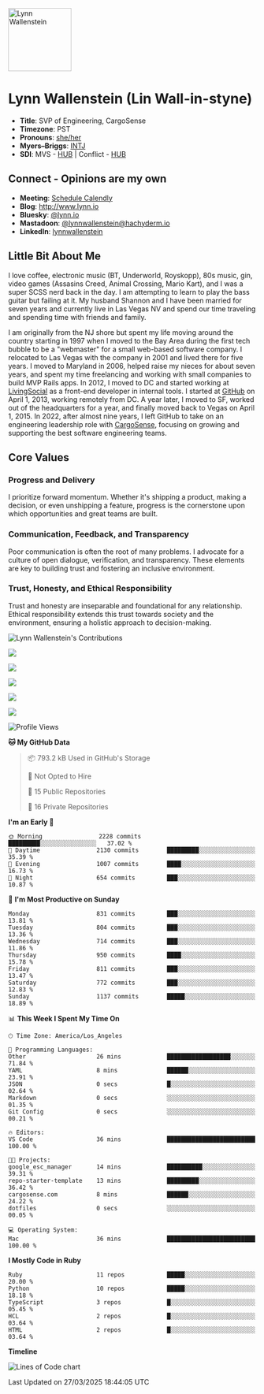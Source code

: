<img src="https://user-images.githubusercontent.com/2606/58603343-41cfc300-8245-11e9-9777-331a47ceb635.jpg" alt="Lynn Wallenstein" width="128px" align="center" />


# Lynn Wallenstein (Lin Wall-in-styne)

- **Title**: SVP of Engineering, CargoSense
- **Timezone**: PST
- **Pronouns**: [she/her](https://pronouns.org/she-her)
- **Myers–Briggs**: [INTJ](https://www.16personalities.com/intj-personality)
- **SDI**: MVS - [HUB](strength-deployment-inventory.pdf) | Conflict - [HUB](strength-deployment-inventory.pdf)

## Connect - Opinions are my own
- **Meeting**: [Schedule Calendly](https://calendly.com/lynnwallenstein)
- **Blog**: http://www.lynn.io
- **Bluesky**: [@lynn.io](https://bsky.app/profile/lynn.io)
- **Mastadoon**: [@lynnwallenstein@hachyderm.io](https://hachyderm.io/web/@lynnwallenstein)
- **LinkedIn**: [lynnwallenstein](https://www.linkedin.com/in/lynnwallenstein/) 


## Little Bit About Me

I love coffee, electronic music (BT, Underworld, Royskopp), 80s music, gin, video games (Assasins Creed, Animal Crossing, Mario Kart), and I was a super SCSS nerd back in the day. I am attempting to learn to play the bass guitar but failing at it. My husband Shannon and I have been married for seven years and currently live in Las Vegas NV and spend our time traveling and spending time with friends and family.

I am originally from the NJ shore but spent my life moving around the country starting in 1997 when I moved to the Bay Area during the first tech bubble to be a "webmaster" for a small web-based software company. I relocated to Las Vegas with the company in 2001 and lived there for five years. I moved to Maryland in 2006, helped raise my nieces for about seven years, and spent my time freelancing and working with small companies to build MVP Rails apps. In 2012, I moved to DC and started working at [LivingSocial](https://www.livingsocial.com/) as a front-end developer in internal tools. I started at [GitHub](https://www.github.com) on April 1, 2013, working remotely from DC. A year later, I moved to SF, worked out of the headquarters for a year, and finally moved back to Vegas on April 1, 2015. In 2022, after almost nine years, I left GitHub to take on an engineering leadership role with [CargoSense](http://www.cargosense.com), focusing on growing and supporting the best software engineering teams. 

## Core Values

### Progress and Delivery

I prioritize forward momentum. Whether it's shipping a product, making a decision, or even unshipping a feature, progress is the cornerstone upon which opportunities and great teams are built.

### Communication, Feedback, and Transparency

Poor communication is often the root of many problems. I advocate for a culture of open dialogue, verification, and transparency. These elements are key to building trust and fostering an inclusive environment.

### Trust, Honesty, and Ethical Responsibility

Trust and honesty are inseparable and foundational for any relationship. Ethical responsibility extends this trust towards society and the environment, ensuring a holistic approach to decision-making.

<img src="https://raw.githubusercontent.com/lynnwallenstein/lynnwallenstein/main/images/contributions.png" alt="Lynn Wallenstein's Contributions" />

![](http://github-profile-summary-cards.vercel.app/api/cards/profile-details?username=lynnwallenstein&theme=default)

![](http://github-profile-summary-cards.vercel.app/api/cards/repos-per-language?username=lynnwallenstein&theme=default)

![](http://github-profile-summary-cards.vercel.app/api/cards/most-commit-language?username=lynnwallenstein&theme=default)

![](http://github-profile-summary-cards.vercel.app/api/cards/stats?username=lynnwallenstein&theme=default)

![](http://github-profile-summary-cards.vercel.app/api/cards/productive-time?username=lynnwallenstein&theme=default&utcOffset=8)

<!--START_SECTION:waka-->
![Profile Views](http://img.shields.io/badge/Profile%20Views-0-blue)

**🐱 My GitHub Data** 

> 📦 793.2 kB Used in GitHub's Storage 
 > 
> 🚫 Not Opted to Hire
 > 
> 📜 15 Public Repositories 
 > 
> 🔑 16 Private Repositories 
 > 
**I'm an Early 🐤** 

```text
🌞 Morning                2228 commits        █████████░░░░░░░░░░░░░░░░   37.02 % 
🌆 Daytime                2130 commits        █████████░░░░░░░░░░░░░░░░   35.39 % 
🌃 Evening                1007 commits        ████░░░░░░░░░░░░░░░░░░░░░   16.73 % 
🌙 Night                  654 commits         ███░░░░░░░░░░░░░░░░░░░░░░   10.87 % 
```
📅 **I'm Most Productive on Sunday** 

```text
Monday                   831 commits         ███░░░░░░░░░░░░░░░░░░░░░░   13.81 % 
Tuesday                  804 commits         ███░░░░░░░░░░░░░░░░░░░░░░   13.36 % 
Wednesday                714 commits         ███░░░░░░░░░░░░░░░░░░░░░░   11.86 % 
Thursday                 950 commits         ████░░░░░░░░░░░░░░░░░░░░░   15.78 % 
Friday                   811 commits         ███░░░░░░░░░░░░░░░░░░░░░░   13.47 % 
Saturday                 772 commits         ███░░░░░░░░░░░░░░░░░░░░░░   12.83 % 
Sunday                   1137 commits        █████░░░░░░░░░░░░░░░░░░░░   18.89 % 
```


📊 **This Week I Spent My Time On** 

```text
🕑︎ Time Zone: America/Los_Angeles

💬 Programming Languages: 
Other                    26 mins             ██████████████████░░░░░░░   71.84 % 
YAML                     8 mins              ██████░░░░░░░░░░░░░░░░░░░   23.91 % 
JSON                     0 secs              █░░░░░░░░░░░░░░░░░░░░░░░░   02.64 % 
Markdown                 0 secs              ░░░░░░░░░░░░░░░░░░░░░░░░░   01.35 % 
Git Config               0 secs              ░░░░░░░░░░░░░░░░░░░░░░░░░   00.21 % 

🔥 Editors: 
VS Code                  36 mins             █████████████████████████   100.00 % 

🐱‍💻 Projects: 
google_esc_manager       14 mins             ██████████░░░░░░░░░░░░░░░   39.31 % 
repo-starter-template    13 mins             █████████░░░░░░░░░░░░░░░░   36.42 % 
cargosense.com           8 mins              ██████░░░░░░░░░░░░░░░░░░░   24.22 % 
dotfiles                 0 secs              ░░░░░░░░░░░░░░░░░░░░░░░░░   00.05 % 

💻 Operating System: 
Mac                      36 mins             █████████████████████████   100.00 % 
```

**I Mostly Code in Ruby** 

```text
Ruby                     11 repos            █████░░░░░░░░░░░░░░░░░░░░   20.00 % 
Python                   10 repos            █████░░░░░░░░░░░░░░░░░░░░   18.18 % 
TypeScript               3 repos             █░░░░░░░░░░░░░░░░░░░░░░░░   05.45 % 
HCL                      2 repos             █░░░░░░░░░░░░░░░░░░░░░░░░   03.64 % 
HTML                     2 repos             █░░░░░░░░░░░░░░░░░░░░░░░░   03.64 % 
```



**Timeline**

![Lines of Code chart](https://raw.githubusercontent.com/lynnwallenstein/lynnwallenstein/main/assets/bar_graph.png)


 Last Updated on 27/03/2025 18:44:05 UTC
<!--END_SECTION:waka-->
